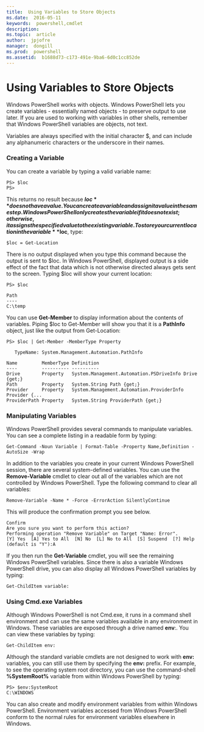 ```yaml
---
title:  Using Variables to Store Objects
ms.date:  2016-05-11
keywords:  powershell,cmdlet
description:  
ms.topic:  article
author:  jpjofre
manager:  dongill
ms.prod:  powershell
ms.assetid:  b1688d73-c173-491e-9ba6-6d0c1cc852de
---
```


# Using Variables to Store Objects
Windows PowerShell works with objects. Windows PowerShell lets you create variables - essentially named objects - to preserve output to use later. If you are used to working with variables in other shells, remember that Windows PowerShell variables are objects, not text.

Variables are always specified with the initial character $, and can include any alphanumeric characters or the underscore in their names.

### Creating a Variable
You can create a variable by typing a valid variable name:

```
PS> $loc
PS>
```

This returns no result because **$loc** does not have a value. You can create a variable and assign it a value in the same step. Windows PowerShell only creates the variable if it does not exist; otherwise, it assigns the specified value to the existing variable. To store your current location in the variable **$loc**, type:

```
$loc = Get-Location
```

There is no output displayed when you type this command because the output is sent to $loc. In Windows PowerShell, displayed output is a side effect of the fact that data which is not otherwise directed always gets sent to the screen. Typing $loc will show your current location:

```
PS> $loc

Path
----
C:\temp
```

You can use **Get-Member** to display information about the contents of variables. Piping $loc to Get-Member will show you that it is a **PathInfo** object, just like the output from Get-Location:

```
PS> $loc | Get-Member -MemberType Property

   TypeName: System.Management.Automation.PathInfo

Name         MemberType Definition
----         ---------- ----------
Drive        Property   System.Management.Automation.PSDriveInfo Drive {get;}
Path         Property   System.String Path {get;}
Provider     Property   System.Management.Automation.ProviderInfo Provider {...
ProviderPath Property   System.String ProviderPath {get;}
```

### Manipulating Variables
Windows PowerShell provides several commands to manipulate variables. You can see a complete listing in a readable form by typing:

```
Get-Command -Noun Variable | Format-Table -Property Name,Definition -AutoSize -Wrap
```

In addition to the variables you create in your current Windows PowerShell session, there are several system-defined variables. You can use the **Remove-Variable** cmdlet to clear out all of the variables which are not controlled by Windows PowerShell. Type the following command to clear all variables:

```
Remove-Variable -Name * -Force -ErrorAction SilentlyContinue
```

This will produce the confirmation prompt you see below.

```
Confirm
Are you sure you want to perform this action?
Performing operation "Remove Variable" on Target "Name: Error".
[Y] Yes  [A] Yes to All  [N] No  [L] No to All  [S] Suspend  [?] Help
(default is "Y"):A
```

If you then run the **Get-Variable** cmdlet, you will see the remaining Windows PowerShell variables. Since there is also a variable Windows PowerShell drive, you can also display all Windows PowerShell variables by typing:

```
Get-ChildItem variable:
```

### Using Cmd.exe Variables
Although Windows PowerShell is not Cmd.exe, it runs in a command shell environment and can use the same variables available in any environment in Windows. These variables are exposed through a drive named **env**:. You can view these variables by typing:

```
Get-ChildItem env:
```

Although the standard variable cmdlets are not designed to work with **env:** variables, you can still use them by specifying the **env:** prefix. For example, to see the operating system root directory, you can use the command-shell **%SystemRoot%** variable from within Windows PowerShell by typing:

```
PS> $env:SystemRoot
C:\WINDOWS
```

You can also create and modify environment variables from within Windows PowerShell. Environment variables accessed from Windows PowerShell conform to the normal rules for environment variables elsewhere in Windows.

